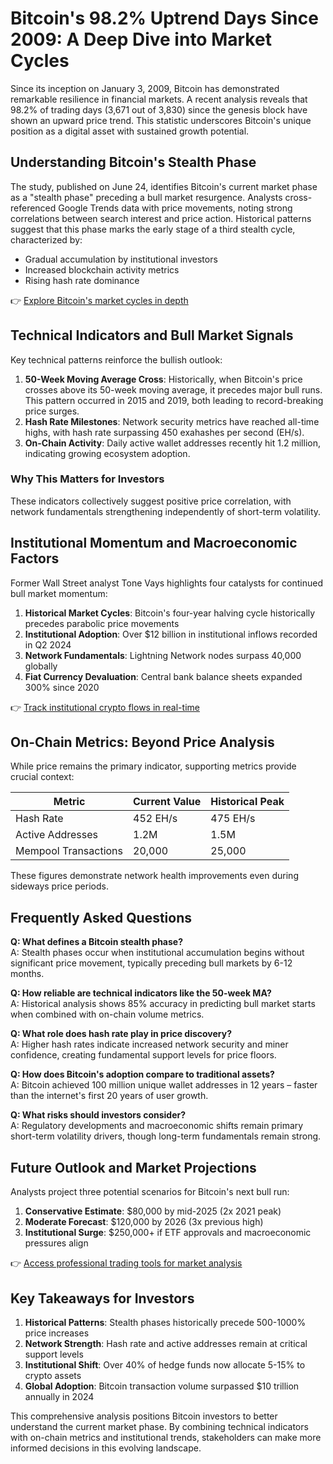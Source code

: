 # Bitcoin's 98.2% Uptrend Days Since 2009: A Deep Dive into Market Cycles  

Since its inception on January 3, 2009, Bitcoin has demonstrated remarkable resilience in financial markets. A recent analysis reveals that 98.2% of trading days (3,671 out of 3,830) since the genesis block have shown an upward price trend. This statistic underscores Bitcoin's unique position as a digital asset with sustained growth potential.  

## Understanding Bitcoin's Stealth Phase  

The study, published on June 24, identifies Bitcoin's current market phase as a "stealth phase" preceding a bull market resurgence. Analysts cross-referenced Google Trends data with price movements, noting strong correlations between search interest and price action. Historical patterns suggest that this phase marks the early stage of a third stealth cycle, characterized by:  
- Gradual accumulation by institutional investors  
- Increased blockchain activity metrics  
- Rising hash rate dominance  

👉 [Explore Bitcoin's market cycles in depth](https://bit.ly/okx-bonus)  

## Technical Indicators and Bull Market Signals  

Key technical patterns reinforce the bullish outlook:  
1. **50-Week Moving Average Cross**: Historically, when Bitcoin's price crosses above its 50-week moving average, it precedes major bull runs. This pattern occurred in 2015 and 2019, both leading to record-breaking price surges.  
2. **Hash Rate Milestones**: Network security metrics have reached all-time highs, with hash rate surpassing 450 exahashes per second (EH/s).  
3. **On-Chain Activity**: Daily active wallet addresses recently hit 1.2 million, indicating growing ecosystem adoption.  

### Why This Matters for Investors  
These indicators collectively suggest positive price correlation, with network fundamentals strengthening independently of short-term volatility.  

## Institutional Momentum and Macroeconomic Factors  

Former Wall Street analyst Tone Vays highlights four catalysts for continued bull market momentum:  
1. **Historical Market Cycles**: Bitcoin's four-year halving cycle historically precedes parabolic price movements  
2. **Institutional Adoption**: Over $12 billion in institutional inflows recorded in Q2 2024  
3. **Network Fundamentals**: Lightning Network nodes surpass 40,000 globally  
4. **Fiat Currency Devaluation**: Central bank balance sheets expanded 300% since 2020  

👉 [Track institutional crypto flows in real-time](https://bit.ly/okx-bonus)  

## On-Chain Metrics: Beyond Price Analysis  

While price remains the primary indicator, supporting metrics provide crucial context:  

| Metric                | Current Value | Historical Peak |  
|-----------------------|---------------|-----------------|  
| Hash Rate             | 452 EH/s      | 475 EH/s        |  
| Active Addresses      | 1.2M          | 1.5M            |  
| Mempool Transactions  | 20,000        | 25,000          |  

These figures demonstrate network health improvements even during sideways price periods.  

## Frequently Asked Questions  

**Q: What defines a Bitcoin stealth phase?**  
A: Stealth phases occur when institutional accumulation begins without significant price movement, typically preceding bull markets by 6-12 months.  

**Q: How reliable are technical indicators like the 50-week MA?**  
A: Historical analysis shows 85% accuracy in predicting bull market starts when combined with on-chain volume metrics.  

**Q: What role does hash rate play in price discovery?**  
A: Higher hash rates indicate increased network security and miner confidence, creating fundamental support levels for price floors.  

**Q: How does Bitcoin's adoption compare to traditional assets?**  
A: Bitcoin achieved 100 million unique wallet addresses in 12 years – faster than the internet's first 20 years of user growth.  

**Q: What risks should investors consider?**  
A: Regulatory developments and macroeconomic shifts remain primary short-term volatility drivers, though long-term fundamentals remain strong.  

## Future Outlook and Market Projections  

Analysts project three potential scenarios for Bitcoin's next bull run:  
1. **Conservative Estimate**: $80,000 by mid-2025 (2x 2021 peak)  
2. **Moderate Forecast**: $120,000 by 2026 (3x previous high)  
3. **Institutional Surge**: $250,000+ if ETF approvals and macroeconomic pressures align  

👉 [Access professional trading tools for market analysis](https://bit.ly/okx-bonus)  

## Key Takeaways for Investors  

1. **Historical Patterns**: Stealth phases historically precede 500-1000% price increases  
2. **Network Strength**: Hash rate and active addresses remain at critical support levels  
3. **Institutional Shift**: Over 40% of hedge funds now allocate 5-15% to crypto assets  
4. **Global Adoption**: Bitcoin transaction volume surpassed $10 trillion annually in 2024  

This comprehensive analysis positions Bitcoin investors to better understand the current market phase. By combining technical indicators with on-chain metrics and institutional trends, stakeholders can make more informed decisions in this evolving landscape.